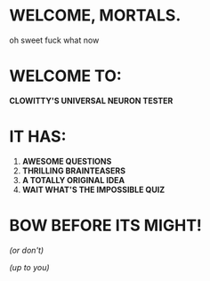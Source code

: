 # WELCOME, MORTALS.
oh sweet fuck what now
# WELCOME TO:
**CLOWITTY'S UNIVERSAL NEURON TESTER**

# IT HAS:
1. **AWESOME QUESTIONS**
2. **THRILLING BRAINTEASERS**
3. **A TOTALLY ORIGINAL IDEA**
4. **WAIT WHAT'S THE IMPOSSIBLE QUIZ**

# BOW BEFORE ITS MIGHT!

*(or don't)*

*(up to you)*